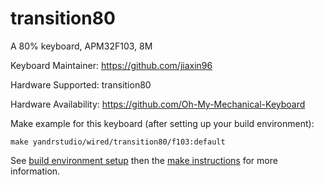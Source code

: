 transition80
===

A 80% keyboard, APM32F103, 8M

Keyboard Maintainer: https://github.com/jiaxin96

Hardware Supported: transition80

Hardware Availability: https://github.com/Oh-My-Mechanical-Keyboard 

Make example for this keyboard (after setting up your build environment):

    make yandrstudio/wired/transition80/f103:default

See [build environment setup](https://docs.qmk.fm/#/getting_started_build_tools) then the [make instructions](https://docs.qmk.fm/#/getting_started_make_guide) for more information.
